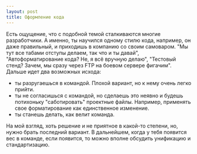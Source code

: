 ```yaml
---
layout: post
title: Оформление кода
---
```


Есть ощущение, что с подобной темой сталкиваются многие разработчики. А именно, ты научился одному стилю кода, например, он даже правильный, и приходишь в компанию со своим самоваром. "Мы тут все табами отступы делаем, так что и ты давай", "Автоформатирование кода? Не, я всё вручную делаю", "Тестовый стенд? Зачем, мы сразу через FTP на боевом сервере фигачим". Дальше идет два возможных исхода:  

- ты разругаешься в командой. Плохой вариант, но к нему очень легко прийти.
- ты не согласишься с командой, но сделаешь это неявно и будешь потихоньку "саботировать" проектные файлы. Например, применять свое форматирование как единственное изменение. 
- ты станешь делать, как велит команда.

На мой взгляд, хоть решение и не приятное в какой-то степени, но, нужно брать последний вариант. В дальнейшем, когда у тебя появится вес в команде, если появится, то можно вполне обсудить унификацию и стандартизацию.